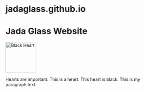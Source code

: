 # jadaglass.github.io
 <h1>Jada Glass Website</h1>
 <a href="mailto:jcg2wc@umsystem.edu">
         <img src="https://media.istockphoto.com/id/1204388520/vector/editable-stroke-black-heart-line-icon-isolated-on-a-white-background.jpg?s=612x612&w=0&k=20&c=bRDA-0aaLvhzka4W0TnCidor3QR61J-eD8Q0LnpnLJ0=" alt="Black Heart" style="width:100px;height:100px;">
    </a>
<p>Hearts are important. This is a heart. This heart is black. This is my paragraph text.</p>
